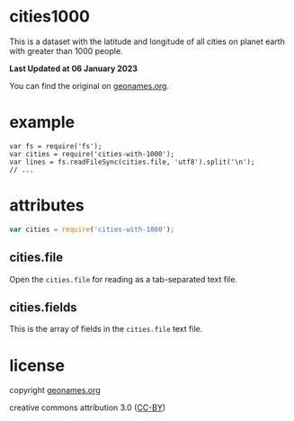 # cities1000

This is a dataset with the latitude and longitude of all cities on planet earth
with greater than 1000 people.

**Last Updated at 06 January 2023**

You can find the original on
[geonames.org](http://download.geonames.org/export/dump/).

# example

```
var fs = require('fs');
var cities = require('cities-with-1000');
var lines = fs.readFileSync(cities.file, 'utf8').split('\n');
// ...
```

# attributes

``` js
var cities = require('cities-with-1000');
```

## cities.file

Open the `cities.file` for reading as a tab-separated text file.

## cities.fields

This is the array of fields in the `cities.file` text file.

# license

copyright [geonames.org](http://www.geonames.org/)

creative commons attribution 3.0
([CC-BY](http://creativecommons.org/licenses/by/3.0/))